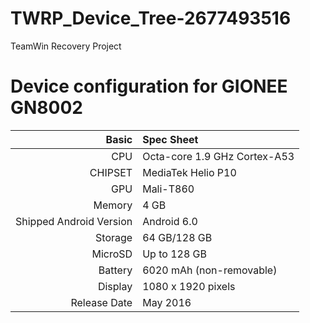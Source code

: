 # TWRP_Device_Tree-2677493516
TeamWin Recovery Project

Device configuration for GIONEE GN8002
=====================================================

Basic   | Spec Sheet
-------:|:-------------------------
CPU     | Octa-core 1.9 GHz Cortex-A53
CHIPSET | MediaTek Helio P10
GPU     | Mali-T860
Memory  | 4 GB
Shipped Android Version | Android 6.0
Storage | 64 GB/128 GB
MicroSD | Up to 128 GB
Battery | 6020 mAh (non-removable)
Display | 1080 x 1920 pixels
Release Date | May 2016
